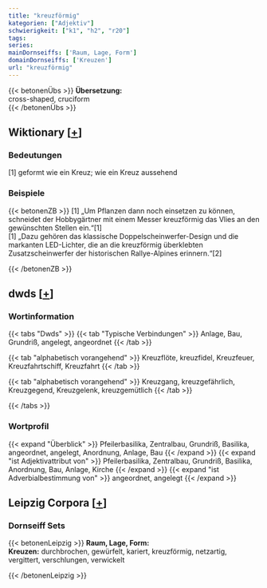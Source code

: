 ```yaml
---
title: "kreuzförmig"
kategorien: ["Adjektiv"]
schwierigkeit: ["k1", "h2", "r20"]
tags:
series:
mainDornseiffs: ['Raum, Lage, Form']
domainDornseiffs: ['Kreuzen']
url: "kreuzförmig"
---
```


{{< betonenÜbs >}}
**Übersetzung:**  
cross-shaped, cruciform  
{{< /betonenÜbs >}}

## Wiktionary [[+](https://de.wiktionary.org/wiki/kreuzförmig)]

### Bedeutungen
[1] geformt wie ein Kreuz; wie ein Kreuz aussehend  

### Beispiele
{{< betonenZB >}}
[1] „Um Pflanzen dann noch einsetzen zu können, schneidet der Hobbygärtner mit einem Messer kreuzförmig das Vlies an den gewünschten Stellen ein.“[1]  
[1] „Dazu gehören das klassische Doppelscheinwerfer-Design und die markanten LED-Lichter, die an die kreuzförmig überklebten Zusatzscheinwerfer der historischen Rallye-Alpines erinnern.“[2]  

{{< /betonenZB >}}


## dwds [[+](https://www.dwds.de/wb/kreuzförmig)]

### Wortinformation
{{< tabs "Dwds" >}}
{{< tab "Typische Verbindungen" >}}
Anlage, Bau, Grundriß, angelegt, angeordnet
{{< /tab >}}

{{< tab "alphabetisch vorangehend" >}}
Kreuzflöte, kreuzfidel, Kreuzfeuer, Kreuzfahrtschiff, Kreuzfahrt
{{< /tab >}}

{{< tab "alphabetisch vorangehend" >}}
Kreuzgang, kreuzgefährlich, Kreuzgegend, Kreuzgelenk, kreuzgemütlich
{{< /tab >}}

{{< /tabs >}}

### Wortprofil
{{< expand "Überblick" >}} Pfeilerbasilika, Zentralbau, Grundriß, Basilika, angeordnet, angelegt, Anordnung, Anlage, Bau {{< /expand >}}
{{< expand "ist Adjektivattribut von" >}} Pfeilerbasilika, Zentralbau, Grundriß, Basilika, Anordnung, Bau, Anlage, Kirche {{< /expand >}}
{{< expand "ist Adverbialbestimmung von" >}} angeordnet, angelegt {{< /expand >}}

## Leipzig Corpora [[+](https://corpora.uni-leipzig.de/en/res?word=kreuzförmig&corpusId=deu_newscrawl-public_2018)]

### Dornseiff Sets
{{< betonenLeipzig >}}
**Raum, Lage, Form:**  
**Kreuzen:** durchbrochen, gewürfelt, kariert, kreuzförmig, netzartig, vergittert, verschlungen, verwickelt  

{{< /betonenLeipzig >}}
